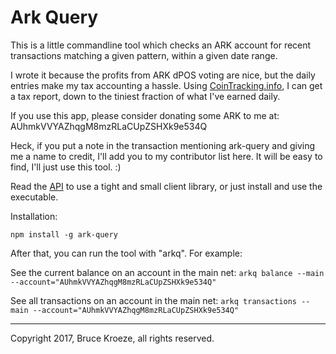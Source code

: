 Ark Query
=========
This is a little commandline tool which checks an ARK account for recent transactions matching a given pattern, within a given date range.

I wrote it because the profits from ARK dPOS voting are nice, but the daily entries make my tax accounting a hassle.
Using [CoinTracking.info](https://cointracking.info?ref=B456545), I can get a tax report, down to the tiniest fraction of what I've earned daily.

If you use this app, please consider donating some ARK to me at: AUhmkVVYAZhqgM8mzRLaCUpZSHXk9e534Q

Heck, if you put a note in the transaction mentioning ark-query and giving me a name to credit, I'll add you to my contributor list here.  It will be easy to find, I'll just use this tool. :)

Read the [API](./docs/API.md) to use a tight and small client library, or just install and use the executable.

Installation:

```npm install -g ark-query```

After that, you can run the tool with "arkq".  For example:

See the current balance on an account in the main net: ```arkq balance --main --account="AUhmkVVYAZhqgM8mzRLaCUpZSHXk9e534Q"```

See all transactions on an account in the main net: ```arkq transactions --main --account="AUhmkVVYAZhqgM8mzRLaCUpZSHXk9e534Q"```

---

Copyright 2017, Bruce Kroeze, all rights reserved.
